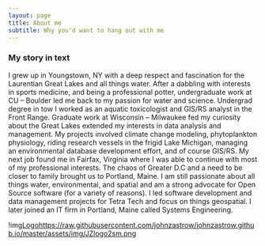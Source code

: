 ```yaml
---
layout: page
title: About me
subtitle: Why you'd want to hang out with me
---
```


### My story in text

I grew up in Youngstown, NY with a deep respect and fascination for the Laurentian Great Lakes and all things water. After a dabbling with interests in sports medicine, and being a professional potter, undergraduate work at CU – Boulder led me back to my passion for water and science. Undergrad degree in tow I worked as an aquatic toxicologist and GIS/RS analyst in the Front Range. Graduate work at Wisconsin – Milwaukee fed my curiosity about the Great Lakes extended my interests in data analysis and management. My projects involved climate change modeling, phytoplankton physiology, riding research vessels in the frigid Lake Michigan, managing an environmental database development effort, and of course GIS/RS. My next job found me in Fairfax, Virginia where I was able to continue with most of my professional interests. The chaos of Greater D.C and a need to be closer to family brought us to Portland, Maine. I am still passionate about all things water, environmental, and spatial and am a strong advocate for Open Source software (for a variety of reasons). I led software development and data management projects for Tetra Tech and focus on things geospatial. I later joined an IT firm in Portland, Maine called Systems Engineering.

!img[Logohttps://raw.githubusercontent.com/johnzastrow/johnzastrow.github.io/master/assets/img/JZlogo2sm.png](https://raw.githubusercontent.com/johnzastrow/johnzastrow.github.io/master/assets/img/JZlogo2sm.png)




